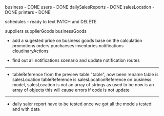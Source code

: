 business - DONE
users - DONE
dailySalesReports - DONE
salesLocation - DONE
printers - DONE

schedules - ready to text PATCH and DELETE

suppliers
supplierGoods
businessGoods
- add a sugested price on business goods base on the calculation
promotions
orders
purchaeses
inventories
notifications
cloudinaryActions

- find out all notifications scenario and update notification routes

*****************************************************************************
- tableReference from the preview table "table", now been rename
table is salesLocation
tableReference is salesLocationReference
on business model, salesLocation is not an array of strings as used to be
now is an array of objects
this will cause errors if code is not update
*****************************************************************************

- daily saler report have to be tested once we got all the models tested and with data
